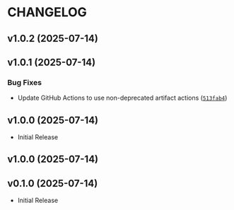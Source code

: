 # CHANGELOG

<!-- version list -->

## v1.0.2 (2025-07-14)


## v1.0.1 (2025-07-14)

### Bug Fixes

- Update GitHub Actions to use non-deprecated artifact actions
  ([`513fab4`](https://github.com/jacksonsieben/advanced-auto-clicker/commit/513fab4e7261b82ac7e0b603edb3223d2c7061e5))


## v1.0.0 (2025-07-14)

- Initial Release

## v1.0.0 (2025-07-14)


## v0.1.0 (2025-07-14)

- Initial Release
